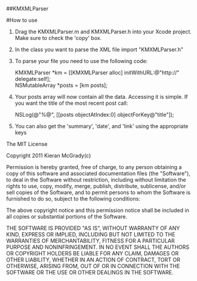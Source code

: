 ##KMXMLParser

#How to use

1. Drag the KMXMLParser.m and KMXMLParser.h into your Xcode project. Make sure to check the 'copy' box.
2. In the class you want to parse the XML file import "KMXMLParser.h"
3. To parse your file you need to use the following code:

    KMXMLParser *km = [[KMXMLParser alloc] initWithURL:@"http://" delegate:self];  
    NSMutableArray *posts = [km posts];  

4. Your posts array will now contain all the data. Accessing it is simple. If you want the title of the most recent post call:

    NSLog(@"%@", [[posts objectAtIndex:0] objectForKey@"title"]);  

5. You can also get the 'summary', 'date', and 'link' using the appropriate keys


  The MIT License

  Copyright 2011 Kieran McGrady(c)

  Permission is hereby granted, free of charge, to any person obtaining a copy of 
  this software and associated documentation files (the "Software"), to deal in 
  the Software without restriction, including without limitation the rights to use, 
  copy, modify, merge, publish, distribute, sublicense, and/or sell copies of the 
  Software, and to permit persons to whom the Software is furnished to do so, subject 
  to the following conditions:

  The above copyright notice and this permission notice shall be included in all 
  copies or substantial portions of the Software.

  THE SOFTWARE IS PROVIDED "AS IS", WITHOUT WARRANTY OF ANY KIND, EXPRESS OR IMPLIED, 
  INCLUDING BUT NOT LIMITED TO THE WARRANTIES OF MERCHANTABILITY, FITNESS 
  FOR A PARTICULAR PURPOSE AND NONINFRINGEMENT. IN NO EVENT SHALL THE AUTHORS 
  OR COPYRIGHT HOLDERS BE LIABLE FOR ANY CLAIM, DAMAGES OR OTHER LIABILITY, 
  WHETHER IN AN ACTION OF CONTRACT, TORT OR OTHERWISE, ARISING FROM, OUT OF 
  OR IN CONNECTION WITH THE SOFTWARE OR THE USE OR OTHER DEALINGS IN THE SOFTWARE.
